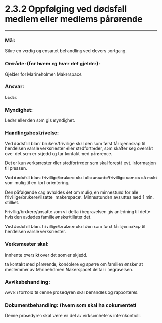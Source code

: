 # 2.3.2 Oppfølging ved dødsfall medlem eller medlems pårørende
************************************************************************
### Mål:
Sikre en verdig og ensartet behandling ved elevers bortgang.
### Område: (for hvem og hvor det gjelder):
Gjelder for Marineholmen Makerspace.
### Ansvar:
Leder.
### Myndighet:    
Leder eller den som gis myndighet.
### Handlingsbeskrivelse:
Ved dødsfall blant brukere/frivillige skal den som først får kjennskap til hendelsen varsle verksmester eller stedfortreder, som skaffer seg oversikt over det som er skjedd og tar kontakt med pårørende.

Det er kun verksmester eller stedfortreder som skal forestå evt. informasjon til pressen. 

Ved dødsfall blant frivillige/brukere skal alle ansatte/frivillige samles så raskt som mulig til en kort orientering. 

Den påfølgende dag avholdes det om mulig, en minnestund for alle frivillige/brukere/tilsatte i makerspacet. Minnestunden avsluttes med 1 min. stillhet.

Frivillig/brukere/ansatte som vil delta i begravelsen gis anledning til dette hvis den avdødes familie ønsker/tillater det.

Ved dødsfall blant frivillige/brukere skal den som først får kjennskap til hendelsen varsle verksmester.
### Verksmester skal:

innhente oversikt over det som er skjedd.

ta kontakt med pårørende, kondolere og spørre om familien ønsker at medlemmer av Marineholmen Makerspacet deltar i begravelsen.
 
### Avviksbehandling:
Avvik i forhold til denne prosedyren skal behandles og rapporteres.
### Dokumentbehandling: (hvem som skal ha dokumentet)
Denne prosedyren skal være en del av virksomhetens internkontroll.
